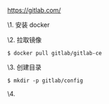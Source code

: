 https://gitlab.com/

\1. 安装 docker

\2. 拉取镜像

```shell
$ docker pull gitlab/gitlab-ce
```

\3. 创建目录

```shell
$ mkdir -p gitlab/config
```

\4. 









